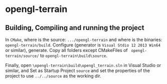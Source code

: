# opengl-terrain

## Building, Compiling and running the project
In `CMake`, where is the source:  `.../opengl-terrain` and where is the binaries: `opengl-terrain/build`.
Configure (generator is `Visual Stdio 12 2013 Win64` or similar), generate.
Copy all folders except CMakeFiles of ` opengl-terrain/source/` to `opengl-terrain\build\source`.

Finally, open `\opengl-terrain\build\opengl_terrain.sln` in Visual Studio or similar, and Set as Startup Project `source` and set the properties of the project to use `../../source` as the working dir.
